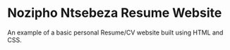 # Nozipho Ntsebeza Resume Website

An example of a basic personal Resume/CV website built using HTML and CSS.

